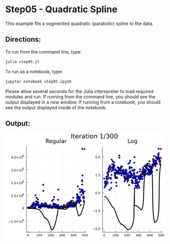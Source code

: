 Step05 - Quadratic Spline
==========================

This example fits a segmented quadratic (parabolic) spline to the data.

Directions:
-----------
To run from the command line, type:
```sh
julia step05.jl
```
To run as a notebook, type:
```sh
jupyter notebook step05.ipynb
```

Please allow several seconds for the Julia interepreter to load required modules and run.  If running from the command line, you should see the output displayed in a new window.  If running from a notebook, you should see the output displayed inside of the notebook.

Output:
-------
![step05.gif](images/step05.gif)
